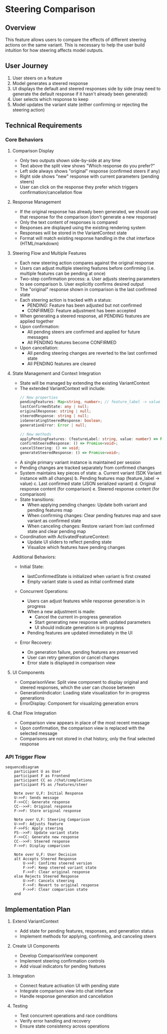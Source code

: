 # Steering Comparison 

## Overview
This feature allows users to compare the effects of different steering actions on the same variant. This is necessary to help the user build intuition for how steering affects model outputs.

## User Journey
1. User steers on a feature
2. Model generates a steered response
3. UI displays the default and steered responses side by side (may need to generate the default response if it hasn't already been generated)
4. User selects which response to keep
5. Model updates the variant state (either confirming or rejecting the steering action)

## Technical Requirements

### Core Behaviors
1. Comparison Display
   - Only two outputs shown side-by-side at any time
   - Text above the split view shows "Which response do you prefer?"
   - Left side always shows "original" response (confirmed steers if any)
   - Right side shows "new" response with current parameters (pending steers)
   - User can click on the response they prefer which triggers confirmation/cancellation flow

2. Response Management
   - If the original response has already been generated, we should use that response for the comparison (don't generate a new response)
   - Only the text content of responses is compared
   - Responses are displayed using the existing rendering system
   - Responses will be stored in the VariantContext state
   - Format will match existing response handling in the chat interface (HTML/markdown)

3. Steering Flow and Multiple Features
   - Each new steering action compares against the original response
   - Users can adjust multiple steering features before confirming (i.e. multiple features can be pending at once)
   - Two-step confirmation process:
     a. User adjusts steering parameters to see comparison
     b. User explicitly confirms desired output
   - The "original" response shown in comparison is the last confirmed state
   - Each steering action is tracked with a status:
     - PENDING: Feature has been adjusted but not confirmed
     - CONFIRMED: Feature adjustment has been accepted
   - When generating a steered response, all PENDING features are applied together
   - Upon confirmation:
     - All pending steers are confirmed and applied for future messages
     - All PENDING features become CONFIRMED
   - Upon cancellation:
     - All pending steering changes are reverted to the last confirmed state
     - All PENDING features are cleared

4. State Management and Context Integration
   - State will be managed by extending the existing VariantContext
   - The extended VariantContext will include:
     ```typescript
     // New properties
     pendingFeatures: Map<string, number>; // feature_label -> value
     lastConfirmedState: any | null;
     originalResponse: string | null;
     steeredResponse: string | null;
     isGeneratingSteeredResponse: boolean;
     generationError: Error | null;
     
     // New methods
     applyPendingFeatures: (featureLabel: string, value: number) => Promise<void>;
     confirmSteeredResponse: () => Promise<void>;
     cancelSteering: () => void;
     generateSteeredResponse: () => Promise<void>;
     ```
   - A single primary variant instance is maintained per session
   - Pending changes are tracked separately from confirmed changes
   - System maintains key pieces of state:
     a. Current variant (SDK Variant instance with all changes)
     b. Pending features map (feature_label -> value)
     c. Last confirmed state (JSON serialized variant)
     d. Original response content (for comparison)
     e. Steered response content (for comparison)
   - State transitions:
     - When applying pending changes: Update both variant and pending features map
     - When confirming changes: Clear pending features map and save variant as confirmed state
     - When canceling changes: Restore variant from last confirmed state and clear pending map
   - Coordination with ActivatedFeatureContext:
     - Update UI sliders to reflect pending state
     - Visualize which features have pending changes

   Additional Behaviors:
   - Initial State:
     - lastConfirmedState is initialized when variant is first created
     - Empty variant state is used as initial confirmed state
   
   - Concurrent Operations:
     - Users can adjust features while response generation is in progress
     - When a new adjustment is made:
       - Cancel the current in-progress generation
       - Start generating new response with updated parameters
       - UI should indicate generation is in progress
     - Pending features are updated immediately in the UI
   
   - Error Recovery:
     - On generation failure, pending features are preserved
     - User can retry generation or cancel changes
     - Error state is displayed in comparison view

5. UI Components
   - ComparisonView: Split view component to display original and steered responses, which the user can choose between
   - GenerationIndicator: Loading state visualization for in-progress generations
   - ErrorDisplay: Component for visualizing generation errors

6. Chat Flow Integration
   - Comparison view appears in place of the most recent message
   - Upon confirmation, the comparison view is replaced with the selected message
   - Comparisons are not stored in chat history, only the final selected response

### API Trigger Flow
```mermaid
sequenceDiagram
    participant U as User
    participant F as Frontend
    participant CC as /chat/completions
    participant FS as /features/steer

    Note over U,F: Initial Response
    U->>F: Sends message
    F->>CC: Generate response
    CC-->>F: Original response
    F->>F: Store original response

    Note over U,F: Steering Comparison
    U->>F: Adjusts feature
    F->>FS: Apply steering
    FS-->>F: Update variant state
    F->>CC: Generate new response
    CC-->>F: Steered response
    F->>F: Display comparison

    Note over U,F: User Decision
    alt Accepts Steered Response
        U->>F: Confirms steered version
        F->>F: Keep steered variant state
        F->>F: Clear original response
    else Rejects Steered Response
        U->>F: Cancels steering
        F->>F: Revert to original response
        F->>F: Clear comparison state
    end
```

## Implementation Plan

1. Extend VariantContext
   - Add state for pending features, responses, and generation status
   - Implement methods for applying, confirming, and canceling steers

2. Create UI Components
   - Develop ComparisonView component
   - Implement steering confirmation controls
   - Add visual indicators for pending features

3. Integration
   - Connect feature activation UI with pending state
   - Integrate comparison view into chat interface
   - Handle response generation and cancellation

4. Testing
   - Test concurrent operations and race conditions
   - Verify error handling and recovery
   - Ensure state consistency across operations